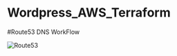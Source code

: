# Wordpress_AWS_Terraform
#Route53 DNS WorkFlow

![Route53](https://user-images.githubusercontent.com/97307657/157934546-7aaf8b68-f8fb-49c4-a6a1-50d1bca3f35b.png)
